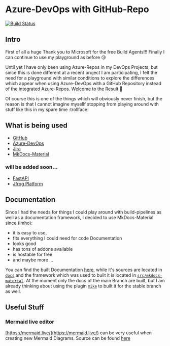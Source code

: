 # Azure-DevOps with GitHub-Repo

[![Build Status](https://dev.azure.com/Mauwii/azure-pipelines-with-github-repo/_apis/build/status/azure-pipelines.yml?branchName=main)](https://dev.azure.com/Mauwii/azure-pipelines-with-github-repo/_build/latest?definitionId=19&branchName=main)

## Intro

First of all a huge Thank you to Microsoft for the free Build Agents!!! Finally I can continue to use my playground as before :kissing_heart:

Until yet I have only been using Azure-Repos in my DevOps Projects, but since this is done different at a recent project I am participating, I felt the need for a playground with similar conditions to explore the differences which appear when using Azure-DevOps with a GitHub Repository instead of the integrated Azure-Repos. Welcome to the Result :see_no_evil:

Of course this is one of the things which will obviously never finish, but the reason is that I cannot imagine mysellf stopping from playing around with stuff like this in my spare time :trollface:

## What is being used

- [GitHub](https://github.com/Mauwii/azure-pipelines-with-github-repo/)
- [Azure-DevOps](https://dev.azure.com/Mauwii/azure-pipelines-with-github-repo/)
- [Jira](https://mauwii.atlassian.net/jira/software/c/projects/APWGR/issues)
- [MkDocs-Material](https://squidfunk.github.io/mkdocs-material/)

### will be added soon...

- [FastAPI](https://github.com/Azure-Samples/fastapi-on-azure-functions.git)
- [Jfrog Platform](https://mauwii.jfrog.io)

## Documentation

Since I had the needs for things I could play around with build-pipelines as well as a documentation framework, I decided to use MkDocs-Material since (imho):

- it is easy to use,
- fits everything I could need for code Documentation
- looks good
- has tons of addons available
- is hostable for free
- and maybe more ...

You can find the built Documentation [here](https://mauwii.github.io/azure-pipelines-with-github-repo/), while it's sources are located in [`docs`](./docs/) and the framework which was used to built it is located in [`src/mkdocs-material`](src/mkdocs-material/). At the moment only the docs of the main Branch are built, but I am already thinking about using the plugin [`mike`](https://squidfunk.github.io/mkdocs-material/setup/setting-up-versioning/#versioning) to built it for the stable branch as well.

## Useful Stuff

### Mermaid live editor

[https://mermaid.live/](https://mermaid.live/) can be very useful when creating new Mermaid Diagrams. Source can be found [here](https://github.com/mermaid-js/mermaid-live-editor)
